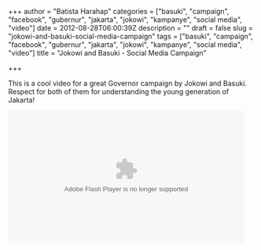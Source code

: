 +++
author = "Batista Harahap"
categories = ["basuki", "campaign", "facebook", "gubernur", "jakarta", "jokowi", "kampanye", "social media", "video"]
date = 2012-08-28T06:00:39Z
description = ""
draft = false
slug = "jokowi-and-basuki-social-media-campaign"
tags = ["basuki", "campaign", "facebook", "gubernur", "jakarta", "jokowi", "kampanye", "social media", "video"]
title = "Jokowi and Basuki - Social Media Campaign"

+++


This is a cool video for a great Governor campaign by Jokowi and Basuki. Respect for both of them for understanding the young generation of Jakarta!

<object width="480" height="270"><param name="allowfullscreen" value="true"></param><param name="movie" value="https://www.facebook.com/v/3823556262157"></param><embed src="https://www.facebook.com/v/3823556262157" type="application/x-shockwave-flash" allowfullscreen="1" width="480" height="270"></embed></object>
